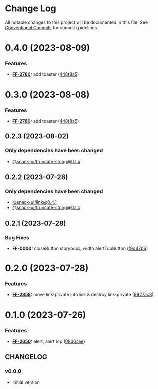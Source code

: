 # Change Log

All notable changes to this project will be documented in this file.
See [Conventional Commits](https://conventionalcommits.org) for commit guidelines.

# 0.4.0 (2023-08-09)


### Features

* **[FF-2780](https://jira.sbercloud.tech/browse/FF-2780):** add toaster ([448f8a5](https://git.sbercloud.tech/sbercloud-ui/tokens-design-system/snack-uikit/commits/448f8a58089ffd5c93b92292216119ef45b2fc24))





# 0.3.0 (2023-08-08)


### Features

* **[FF-2780](https://jira.sbercloud.tech/browse/FF-2780):** add toaster ([448f8a5](https://git.sbercloud.tech/sbercloud-ui/tokens-design-system/snack-uikit/commits/448f8a58089ffd5c93b92292216119ef45b2fc24))





## 0.2.3 (2023-08-02)

### Only dependencies have been changed
* [@snack-ui/truncate-string@0.1.4](https://git.sbercloud.tech/sbercloud-ui/tokens-design-system/snack-uikit/-/blob/master/packages/truncate-string/CHANGELOG.md)





## 0.2.2 (2023-07-28)

### Only dependencies have been changed
* [@snack-ui/link@0.4.1](https://git.sbercloud.tech/sbercloud-ui/tokens-design-system/snack-uikit/-/blob/master/packages/link/CHANGELOG.md)
* [@snack-ui/truncate-string@0.1.3](https://git.sbercloud.tech/sbercloud-ui/tokens-design-system/snack-uikit/-/blob/master/packages/truncate-string/CHANGELOG.md)





## 0.2.1 (2023-07-28)


### Bug Fixes

* **FF-0000:** closeButton storybook, width alertTopButton ([f9d47b6](https://git.sbercloud.tech/sbercloud-ui/tokens-design-system/snack-uikit/commits/f9d47b6cc277f3d1fbad639c93e2d12fb3bf8fb0))





# 0.2.0 (2023-07-28)


### Features

* **[FF-2858](https://jira.sbercloud.tech/browse/FF-2858):** move link-private into link & destroy link-private ([8927ac3](https://git.sbercloud.tech/sbercloud-ui/tokens-design-system/snack-uikit/commits/8927ac32bc2c160a5ec93019fd4e0cf7802e03d6))





# 0.1.0 (2023-07-26)


### Features

* **[FF-2650](https://jira.sbercloud.tech/browse/FF-2650):** alert, alert top ([08d64ee](https://git.sbercloud.tech/sbercloud-ui/tokens-design-system/snack-uikit/commits/08d64ee5059b0b72368771dda04881730f637a7b))





## CHANGELOG

### v0.0.0

- Initial version
